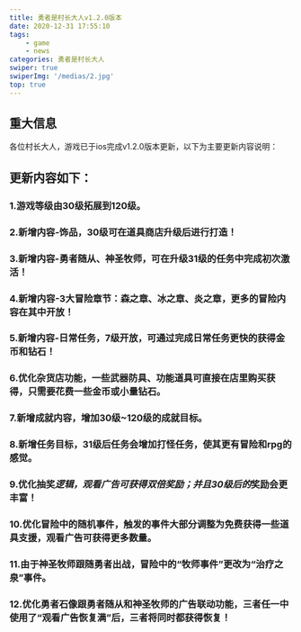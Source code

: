 ```yaml
---
title: 勇者是村长大人v1.2.0版本
date: 2020-12-31 17:55:10
tags:
	- game
	- news
categories: 勇者是村长大人
swiper: true
swiperImg: '/medias/2.jpg'
top: true
---
```

## 重大信息
各位村长大人，游戏已于ios完成v1.2.0版本更新，以下为主要更新内容说明：

## 更新内容如下：
### 1.游戏等级由30级拓展到120级。
### 2.新增内容-饰品，30级可在道具商店升级后进行打造！
### 3.新增内容-勇者随从、神圣牧师，可在升级31级的任务中完成初次激活！
### 4.新增内容-3大冒险章节：森之章、冰之章、炎之章，更多的冒险内容在其中开放！
### 5.新增内容-日常任务，7级开放，可通过完成日常任务更快的获得金币和钻石！
### 6.优化杂货店功能，一些武器防具、功能道具可直接在店里购买获得，只需要花费一些金币或小量钻石。
### 7.新增成就内容，增加30级~120级的成就目标。
### 8.新增任务目标，31级后任务会增加打怪任务，使其更有冒险和rpg的感觉。
### 9.优化抽奖***逻辑，观看广告可获得双倍奖励；并且30级后的***奖励会更丰富！
### 10.优化冒险中的随机事件，触发的事件大部分调整为免费获得一些道具支援，观看广告可获得更多数量。
### 11.由于神圣牧师跟随勇者出战，冒险中的“牧师事件”更改为“治疗之泉”事件。
### 12.优化勇者石像跟勇者随从和神圣牧师的广告联动功能，三者任一中使用了“观看广告恢复满”后，三者将同时都获得恢复！
